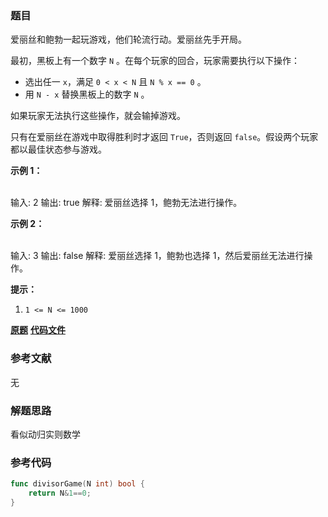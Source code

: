 ### 题目
爱丽丝和鲍勃一起玩游戏，他们轮流行动。爱丽丝先手开局。

最初，黑板上有一个数字 `N` 。在每个玩家的回合，玩家需要执行以下操作：

  * 选出任一 `x`，满足 `0 < x < N` 且 `N % x == 0` 。
  * 用 `N - x` 替换黑板上的数字 `N` 。

如果玩家无法执行这些操作，就会输掉游戏。

只有在爱丽丝在游戏中取得胜利时才返回 `True`，否则返回 `false`。假设两个玩家都以最佳状态参与游戏。



**示例 1：**


​    
    输入: 2
    输出: true
    解释: 爱丽丝选择 1，鲍勃无法进行操作。


**示例 2：**


​    
    输入: 3
    输出: false
    解释: 爱丽丝选择 1，鲍勃也选择 1，然后爱丽丝无法进行操作。




**提示：**

  1. `1 <= N <= 1000`

 **[原题](https://leetcode-cn.com/problems/divisor-game/)**    **[代码文件](https://github.com/LZH139/leetcode_Go/blob/master/src/DynamicProgramming/simple/DivisorGame/DivisorGame.go)**


### 参考文献
无

### 解题思路

看似动归实则数学


### 参考代码

```go
func divisorGame(N int) bool {
    return N&1==0;
}

```




